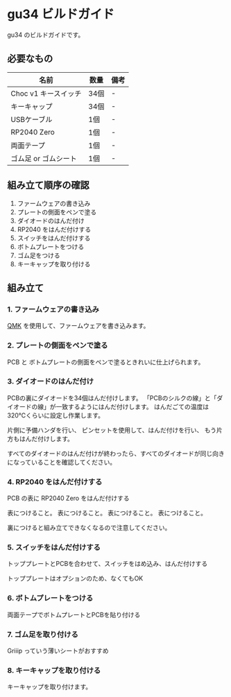 # gu34 ビルドガイド

gu34 のビルドガイドです。

## 必要なもの

| 名前                     | 数量 | 備考 |
|--------------------------|------|------|
| Choc v1 キースイッチ             | 34個 | -    |
| キーキャップ             | 34個 | -    |
| USBケーブル              | 1個  | -    |
| RP2040 Zero                 | 1個  | -    |
| 両面テープ                 | 1個  | -    |
| ゴム足 or ゴムシート                 | 1個  | -    |

## 組み立て順序の確認

1. ファームウェアの書き込み
2. プレートの側面をペンで塗る
3. ダイオードのはんだ付け
4. RP2040 をはんだ付けする
5. スイッチをはんだ付けする
6. ボトムプレートをつける
7. ゴム足をつける
7. キーキャップを取り付ける

## 組み立て

### 1. ファームウェアの書き込み

[QMK](https://github.com/tamago324/qmk_firmware/tree/tamago324/keyboards/tamago324/gu34) を使用して、ファームウェアを書き込みます。

### 2. プレートの側面をペンで塗る

PCB と ボトムプレートの側面をペンで塗るときれいに仕上げられます。

### 3. ダイオードのはんだ付け

PCBの裏にダイオードを34個はんだ付けします。
「PCBのシルクの線」と「ダイオードの線」が一致するようにはんだ付けします。
はんだごての温度は320℃くらいに設定し作業します。

片側に予備ハンダを行い、
ピンセットを使用して、はんだ付けを行い、
もう片方もはんだ付けします。

すべてのダイオードのはんだ付けが終わったら、すべてのダイオードが同じ向きになっていることを確認してください。

### 4. RP2040 をはんだ付けする

PCB の表に RP2040 Zero をはんだ付けする

表につけること。
表につけること。
表につけること。
表につけること。

裏につけると組み立てできなくなるので注意してください。

### 5. スイッチをはんだ付けする

トッププレートとPCBを合わせて、スイッチをはめ込み、はんだ付けする

トッププレートはオプションのため、なくてもOK

### 6. ボトムプレートをつける

両面テープでボトムプレートとPCBを貼り付ける

### 7. ゴム足を取り付ける

Griiip っていう薄いシートがおすすめ


### 8. キーキャップを取り付ける

キーキャップを取り付けます。

